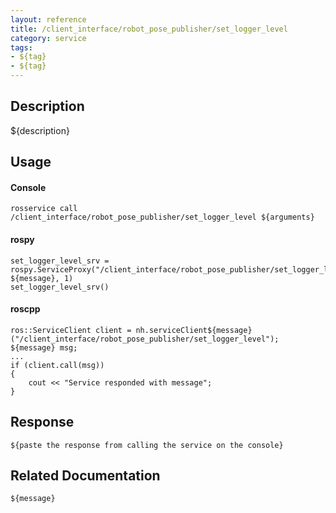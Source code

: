 ```yaml
---
layout: reference
title: /client_interface/robot_pose_publisher/set_logger_level
category: service
tags: 
- ${tag} 
- ${tag}
---
```


## Description
${description}

## Usage
#### Console
```
rosservice call /client_interface/robot_pose_publisher/set_logger_level ${arguments}
```

#### rospy
```
set_logger_level_srv = rospy.ServiceProxy("/client_interface/robot_pose_publisher/set_logger_level", ${message}, 1)
set_logger_level_srv()
```

#### roscpp
```
ros::ServiceClient client = nh.serviceClient${message}("/client_interface/robot_pose_publisher/set_logger_level");
${message} msg;
...
if (client.call(msg))
{
    cout << "Service responded with message";
}
```

## Response
```
${paste the response from calling the service on the console}
```

## Related Documentation
``${message}``  